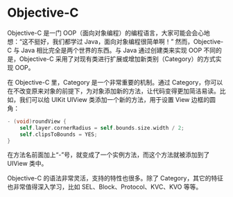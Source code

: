 # Objective-C

Objective-C 是一门 OOP（面向对象编程）的编程语言，大家可能会会心地想：“这不挺好，我们都学过 Java，面向对象编程很简单啊！” 然而，Objective-C 与 Java 相比完全是两个世界的东西。与 Java 通过创建类来实现 OOP 不同的是，Objective-C 采用了对现有类进行扩展或增加新类别（Category）的方式实现 OOP。

在 Objective-C 里，Category 是一个非常重要的机制。通过 Category，你可以在不改变原来对象的前提下，为对象添加新的方法，让代码变得更加简洁易读。比如，我们可以给 UIKit UIView 类添加一个新的方法，用于设置 View 边框的圆角：

``` Objective-C
- (void)roundView {
    self.layer.cornerRadius = self.bounds.size.width / 2;
    self.clipsToBounds = YES;
}
```

在方法名前面加上“-”号，就变成了一个实例方法，而这个方法就被添加到了 UIView 类中。

Objective-C 的语法非常灵活，支持的特性也很多。除了 Category，其它的特征也非常值得深入学习，比如 SEL、Block、Protocol、KVC、KVO 等等。